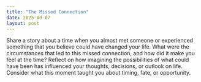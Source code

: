 ```yaml
---
title: "The Missed Connection"
date: 2025-09-07
layout: post
---
```


Share a story about a time when you almost met someone or experienced something that you believe could have changed your life. What were the circumstances that led to this missed connection, and how did it make you feel at the time? Reflect on how imagining the possibilities of what could have been has influenced your thoughts, decisions, or outlook on life. Consider what this moment taught you about timing, fate, or opportunity.

